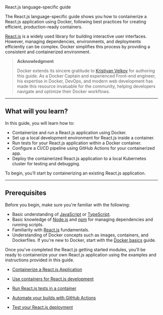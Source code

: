 React.js language-specific guide


The React.js language-specific guide shows you how to containerize a React.js application using Docker, following best practices for creating efficient, production-ready containers.

[React.js](https://react.dev/) is a widely used library for building interactive user interfaces. However, managing dependencies, environments, and deployments efficiently can be complex. Docker simplifies this process by providing a consistent and containerized environment.

> 
> **Acknowledgment**
>
> Docker extends its sincere gratitude to [Kristiyan Velkov](https://www.linkedin.com/in/kristiyan-velkov-763130b3/) for authoring this guide. As a Docker Captain and experienced Front-end engineer, his expertise in Docker, DevOps, and modern web development has made this resource invaluable for the community, helping developers navigate and optimize their Docker workflows.

---

## What will you learn?

In this guide, you will learn how to:

- Containerize and run a React.js application using Docker.
- Set up a local development environment for React.js inside a container. 
- Run tests for your React.js application within a Docker container.
- Configure a CI/CD pipeline using GitHub Actions for your containerized app.
- Deploy the containerized React.js application to a local Kubernetes cluster for testing and debugging.

To begin, you’ll start by containerizing an existing React.js application.

---

## Prerequisites

Before you begin, make sure you're familiar with the following:

- Basic understanding of [JavaScript](https://developer.mozilla.org/en-US/docs/Web/JavaScript) or [TypeScript](https://www.typescriptlang.org/).
- Basic knowledge of [Node.js](https://nodejs.org/en) and [npm](https://docs.npmjs.com/about-npm) for managing dependencies and running scripts.
- Familiarity with [React.js](https://react.dev/) fundamentals.
- Understanding of Docker concepts such as images, containers, and Dockerfiles. If you're new to Docker, start with the [Docker basics](/get-started/docker-concepts/the-basics/what-is-a-container.md) guide.

Once you've completed the React.js getting started modules, you’ll be ready to containerize your own React.js application using the examples and instructions provided in this guide.



- [Containerize a React.js Application](https://docs.docker.com/guides/reactjs/containerize/)

- [Use containers for React.js development](https://docs.docker.com/guides/reactjs/develop/)

- [Run React.js tests in a container](https://docs.docker.com/guides/reactjs/run-tests/)

- [Automate your builds with GitHub Actions](https://docs.docker.com/guides/reactjs/configure-github-actions/)

- [Test your React.js deployment](https://docs.docker.com/guides/reactjs/deploy/)
